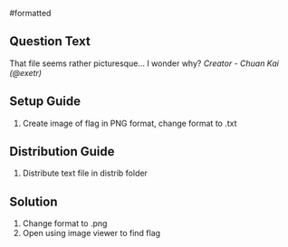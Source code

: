 #formatted

## Question Text
That file seems rather picturesque... I wonder why?
*Creator - Chuan Kai (@exetr)*

## Setup Guide
1. Create image of flag in PNG format, change format to .txt

## Distribution Guide
1. Distribute text file in distrib folder

## Solution
1. Change format to .png
2. Open using image viewer to find flag